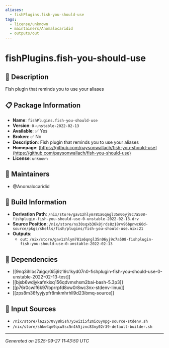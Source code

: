 ```yaml
---
aliases:
  - fishPlugins.fish-you-should-use
tags:
  - license/unknown
  - maintainers/Anomalocaridid
  - outputs/out
---
```


# fishPlugins.fish-you-should-use

## 📝 Description

Fish plugin that reminds you to use your aliases

## 📋 Package Information

- **Name**: `fishPlugins.fish-you-should-use`
- **Version**: `0-unstable-2022-02-13`
- **Available**: ✅ Yes
- **Broken**: ✅ No
- **Description**: Fish plugin that reminds you to use your aliases
- **Homepage**: [https://github.com/paysonwallach/fish-you-should-use](https://github.com/paysonwallach/fish-you-should-use)
- **License**: `unknown`
## 👥 Maintainers

- @Anomalocaridid


## 🔧 Build Information

- **Derivation Path**: `/nix/store/gav1zhlym781a6qngl35n06yj9c7a508-fishplugin-fish-you-should-use-0-unstable-2022-02-13.drv`
- **Source Position**: `/nix/store/ns30sqxb36k8jrds8z18rv96bpnwc60d-source/pkgs/shells/fish/plugins/fish-you-should-use.nix:21`
- **Outputs**:
  - `out`:  `/nix/store/gav1zhlym781a6qngl35n06yj9c7a508-fishplugin-fish-you-should-use-0-unstable-2022-02-13`

## 🔗 Dependencies

- [[9nq3ihlbs7aigqr0i5j9z19c1kyd07n0-fishplugin-fish-you-should-use-0-unstable-2022-02-13-test]]
- [[bjsb6wdjykafnkixq156qdvmxhsm2bai-bash-5.3p3]]
- [[p76r0cwlf6k97ibprrpfd8xw0r8wc3nx-stdenv-linux]]
- [[zps8m36fyyjypfr8mkmhrhll9d23ibmq-source]]

## 📁 Input Sources

- `/nix/store/l622p70vy8k5sh7y5wizi5f2mic6ynpg-source-stdenv.sh`
- `/nix/store/shkw4qm9qcw5sc5n1k5jznc83ny02r39-default-builder.sh`

---
*Generated on 2025-09-27 11:43:50 UTC*
